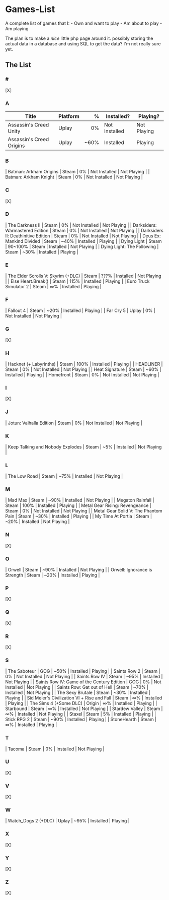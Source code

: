 # Games-List
A complete list of games that I:
    -   Own and want to play
    -   Am about to play
    -   Am playing

The plan is to make a _nice_ little php page around it. possibly storing the actual data in a database and using SQL to get the data?
I'm not really sure yet.

## The List
### \#
[X]

### A
| Title | Platform | % | Installed? | Playing? |
| ----- | -------- | -:| ---------- | -------- |
| Assassin's Creed Unity | Uplay | 0% | Not Installed | Not Playing |
| Assassin's Creed Origins | Uplay | ~60% | Installed | Playing |

### B
| Batman: Arkham Origins | Steam | 0% | Not Installed | Not Playing |
| Batman: Arkham Knight | Steam | 0% | Not Installed | Not Playing |

### C
[X]

### D
| The Darkness Ⅱ | Steam | 0% | Not Installed | Not Playing |
| Darksiders: Warmastered Edition | Steam | 0% | Not Installed | Not Playing |
| Darksiders Ⅱ: Deathinitive Edition | Steam | 0% | Not Installed | Not Playing |
| Deus Ex: Mankind Divided | Steam | ~40% | Installed | Playing |
| Dying Light | Steam | 90~100% | Steam | Installed | Not Playing |
| Dying Light: The Following | Steam | ~30% | Installed | Playing |

### E
| The Elder Scrolls Ⅴ: Skyrim (+DLC) | Steam | ???% | Installed | Not Playing |
| Else Heart.Break() | Steam | 115% | Installed | Playing |
| Euro Truck Simulator 2 | Steam | ∞% | Installed | Playing |

### F
| Fallout 4 | Steam | ~20% | Installed | Playing |
| Far Cry 5 | Uplay | 0% | Not Installed | Not Playing |

### G
[X]

### H
| Hacknet (+ Labyrinths) | Steam | 100% | Installed | Playing |
| HEADLINER | Steam | 0% | Not Installed | Not Playing |
| Heat Signature | Steam | ~60% | Installed | Playing |
| Homefront | Steam | 0% | Not Installed | Not Playing |


### I
[X]

### J
| Jotun: Valhalla Edition | Steam | 0% | Not Installed | Not Playing |

### K
| Keep Talking and Nobody Explodes | Steam | ~5% | Installed | Not Playing |

### L
| The Low Road | Steam | ~75% | Installed | Not Playing |

### M
| Mad Max | Steam | ~90% | Installed | Not Playing |
| Megaton Rainfall | Steam | 100% | Installed | Playing |
| Metal Gear Rising: Revengeance | Steam | 0% | Not Installed | Not Playing |
| Metal Gear Solid Ⅴ: The Phantom Pain | Steam | ~30% | Installed | Playing |
| My Time At Portia | Steam | ~20% | Installed | Not Playing |

### N
[X]

### O
| Orwell | Steam | ~90% | Installed | Not Playing |
| Orwell: Ignorance is Strength | Steam | ~20% | Installed | Playing |

### P
[X]

### Q
[X]

### R
[X]

### S
| The Saboteur | GOG | ~50% | Installed | Playing |
| Saints Row 2 | Steam | 0% | Not Installed | Not Playing |
| Saints Row Ⅳ | Steam | ~95% | Installed | Not Playing |
| Saints Row Ⅳ: Game of the Century Edition | GOG | 0% | Not Installed | Not Playing |
| Saints Row: Gat out of Hell | Steam | ~70% | Installed | Not Playing |
| The Sexy Brutale | Steam | ~30% | Installed | Playing |
| Sid Meier's Civilization Ⅵ + Rise and Fall | Steam | ∞% | Installed | Playing |
| The Sims 4 (+Some DLC) | Origin | ∞% | Installed | Playing |
| Starbound | Steam | ∞% | Installed | Not Playing |
| Stardew Valley | Steam | ∞% | Installed | Not Playing |
| Staxel | Steam | 5% | Installed | Playing |
| Stick RPG 2 | Steam | ~90% | Installed | Playing |
| StoneHearth | Steam | ∞% | Installed | Playing |

### T
| Tacoma | Steam | 0% | Installed | Not Playing |

### U
[X]

### V
[X]

### W
| Watch_Dogs 2 (+DLC) | Uplay | ~95% | Installed | Playing |

### X
[X]

### Y
[X]

### Z
[X]